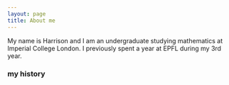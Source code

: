 ```yaml
---
layout: page
title: About me
---
```


My name is Harrison and I am an undergraduate studying mathematics at Imperial College London. I previously spent a year at EPFL during my 3rd year.


### my history

